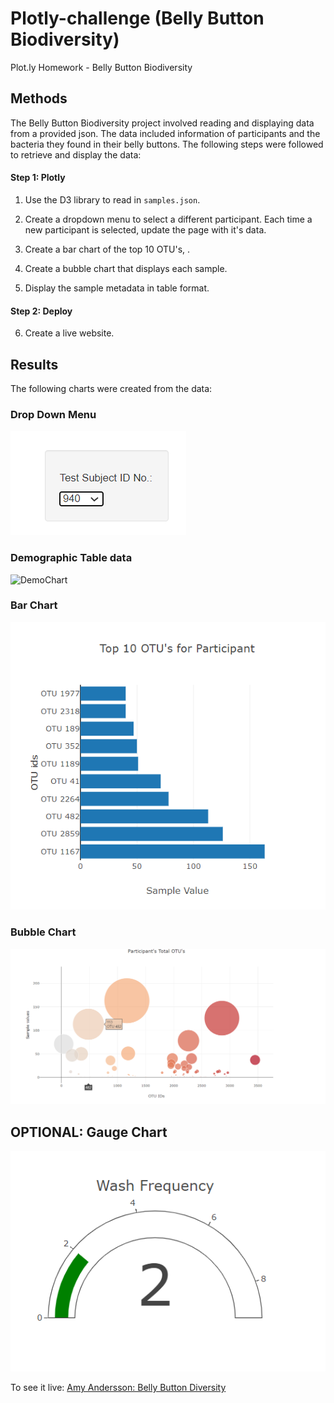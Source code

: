# Plotly-challenge (Belly Button Biodiversity)
Plot.ly Homework - Belly Button Biodiversity


## Methods 

The Belly Button Biodiversity project involved reading and displaying data from a provided json. The data included information of participants and the bacteria they found in their belly buttons.  The following steps were followed to retrieve and display the data:


#### Step 1: Plotly

1. Use the D3 library to read in `samples.json`.

2. Create a dropdown menu to select a different participant. Each time a new participant is selected, update the page with it's data. 

3. Create a bar chart of the top 10 OTU's, .

4. Create a bubble chart that displays each sample.

5. Display the sample metadata in table format.

#### Step 2: Deploy

6.  Create a live website. 


## Results 

The following charts were created from the data: 

### Drop Down Menu 

![Drop down](Images/Drop_Down.png)

### Demographic Table data

![DemoChart](Images/demographic_table.png)

### Bar Chart 

![Bar Chart](Images/bar.png)

### Bubble Chart 

![Bubble Chart](Images/bubble.png)

## OPTIONAL: Gauge Chart 

![Gauge Chart](Images/gauge.png)


To see it live: [Amy Andersson: Belly Button Diversity ](http://robdunnlab.com/projects/belly-button-biodiversity/)